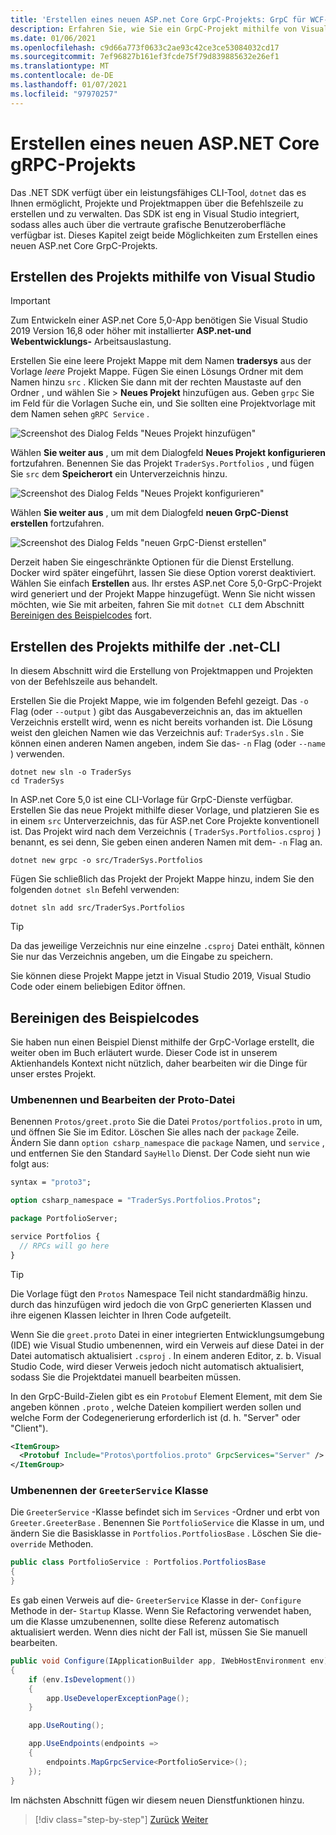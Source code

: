 ```yaml
---
title: 'Erstellen eines neuen ASP.net Core GrpC-Projekts: GrpC für WCF-Entwickler'
description: Erfahren Sie, wie Sie ein GrpC-Projekt mithilfe von Visual Studio oder der Befehlszeile erstellen.
ms.date: 01/06/2021
ms.openlocfilehash: c9d66a773f0633c2ae93c42ce3ce53084032cd17
ms.sourcegitcommit: 7ef96827b161ef3fcde75f79d839885632e26ef1
ms.translationtype: MT
ms.contentlocale: de-DE
ms.lasthandoff: 01/07/2021
ms.locfileid: "97970257"
---
```

# <a name="create-a-new-aspnet-core-grpc-project"></a>Erstellen eines neuen ASP.NET Core gRPC-Projekts

Das .NET SDK verfügt über ein leistungsfähiges CLI-Tool, `dotnet` das es Ihnen ermöglicht, Projekte und Projektmappen über die Befehlszeile zu erstellen und zu verwalten. Das SDK ist eng in Visual Studio integriert, sodass alles auch über die vertraute grafische Benutzeroberfläche verfügbar ist. Dieses Kapitel zeigt beide Möglichkeiten zum Erstellen eines neuen ASP.net Core GrpC-Projekts.

## <a name="create-the-project-by-using-visual-studio"></a>Erstellen des Projekts mithilfe von Visual Studio

> [!IMPORTANT]
> Zum Entwickeln einer ASP.net Core 5,0-App benötigen Sie Visual Studio 2019 Version 16,8 oder höher mit installierter **ASP.net-und Webentwicklungs-** Arbeitsauslastung.

Erstellen Sie eine leere Projekt Mappe mit dem Namen **tradersys** aus der Vorlage *leere* Projekt Mappe. Fügen Sie einen Lösungs Ordner mit dem Namen hinzu `src` . Klicken Sie dann mit der rechten Maustaste auf den Ordner , und wählen Sie  >  **Neues Projekt** hinzufügen aus. Geben `grpc` Sie im Feld für die Vorlagen Suche ein, und Sie sollten eine Projektvorlage mit dem Namen sehen `gRPC Service` .

![Screenshot des Dialog Felds "Neues Projekt hinzufügen"](media/create-project/new-grpc-project.png)

Wählen **Sie weiter aus** , um mit dem Dialogfeld **Neues Projekt konfigurieren** fortzufahren. Benennen Sie das Projekt `TraderSys.Portfolios` , und fügen Sie `src` dem **Speicherort** ein Unterverzeichnis hinzu.

![Screenshot des Dialog Felds "Neues Projekt konfigurieren"](media/create-project/configure-project.png)

Wählen **Sie weiter aus** , um mit dem Dialogfeld **neuen GrpC-Dienst erstellen** fortzufahren.

![Screenshot des Dialog Felds "neuen GrpC-Dienst erstellen"](media/create-project/create-new-grpc-service-v2.png)

Derzeit haben Sie eingeschränkte Optionen für die Dienst Erstellung. Docker wird später eingeführt, lassen Sie diese Option vorerst deaktiviert. Wählen Sie einfach **Erstellen** aus. Ihr erstes ASP.net Core 5,0-GrpC-Projekt wird generiert und der Projekt Mappe hinzugefügt. Wenn Sie nicht wissen möchten, wie Sie mit arbeiten, fahren Sie mit `dotnet CLI` dem Abschnitt [Bereinigen des Beispielcodes](#clean-up-the-example-code) fort.

## <a name="create-the-project-by-using-the-net-cli"></a>Erstellen des Projekts mithilfe der .net-CLI

In diesem Abschnitt wird die Erstellung von Projektmappen und Projekten von der Befehlszeile aus behandelt.

Erstellen Sie die Projekt Mappe, wie im folgenden Befehl gezeigt. Das `-o` Flag (oder `--output` ) gibt das Ausgabeverzeichnis an, das im aktuellen Verzeichnis erstellt wird, wenn es nicht bereits vorhanden ist. Die Lösung weist den gleichen Namen wie das Verzeichnis auf: `TraderSys.sln` . Sie können einen anderen Namen angeben, indem Sie das- `-n` Flag (oder `--name` ) verwenden.

```dotnetcli
dotnet new sln -o TraderSys
cd TraderSys
```

In ASP.net Core 5,0 ist eine CLI-Vorlage für GrpC-Dienste verfügbar. Erstellen Sie das neue Projekt mithilfe dieser Vorlage, und platzieren Sie es in einem `src` Unterverzeichnis, das für ASP.net Core Projekte konventionell ist. Das Projekt wird nach dem Verzeichnis ( `TraderSys.Portfolios.csproj` ) benannt, es sei denn, Sie geben einen anderen Namen mit dem- `-n` Flag an.

```dotnetcli
dotnet new grpc -o src/TraderSys.Portfolios
```

Fügen Sie schließlich das Projekt der Projekt Mappe hinzu, indem Sie den folgenden `dotnet sln` Befehl verwenden:

```dotnetcli
dotnet sln add src/TraderSys.Portfolios
```

> [!TIP]
> Da das jeweilige Verzeichnis nur eine einzelne `.csproj` Datei enthält, können Sie nur das Verzeichnis angeben, um die Eingabe zu speichern.

Sie können diese Projekt Mappe jetzt in Visual Studio 2019, Visual Studio Code oder einem beliebigen Editor öffnen.

## <a name="clean-up-the-example-code"></a>Bereinigen des Beispielcodes

Sie haben nun einen Beispiel Dienst mithilfe der GrpC-Vorlage erstellt, die weiter oben im Buch erläutert wurde. Dieser Code ist in unserem Aktienhandels Kontext nicht nützlich, daher bearbeiten wir die Dinge für unser erstes Projekt.

### <a name="rename-and-edit-the-proto-file"></a>Umbenennen und Bearbeiten der Proto-Datei

Benennen `Protos/greet.proto` Sie die Datei `Protos/portfolios.proto` in um, und öffnen Sie Sie im Editor. Löschen Sie alles nach der `package` Zeile. Ändern Sie dann `option csharp_namespace` die `package` Namen, und `service` , und entfernen Sie den Standard `SayHello` Dienst. Der Code sieht nun wie folgt aus:

```protobuf
syntax = "proto3";

option csharp_namespace = "TraderSys.Portfolios.Protos";

package PortfolioServer;

service Portfolios {
  // RPCs will go here
}
```

> [!TIP]
> Die Vorlage fügt den `Protos` Namespace Teil nicht standardmäßig hinzu. durch das hinzufügen wird jedoch die von GrpC generierten Klassen und ihre eigenen Klassen leichter in Ihren Code aufgeteilt.

Wenn Sie die `greet.proto` Datei in einer integrierten Entwicklungsumgebung (IDE) wie Visual Studio umbenennen, wird ein Verweis auf diese Datei in der Datei automatisch aktualisiert `.csproj` . In einem anderen Editor, z. b. Visual Studio Code, wird dieser Verweis jedoch nicht automatisch aktualisiert, sodass Sie die Projektdatei manuell bearbeiten müssen.

In den GrpC-Build-Zielen gibt es ein `Protobuf` Element Element, mit dem Sie angeben können `.proto` , welche Dateien kompiliert werden sollen und welche Form der Codegenerierung erforderlich ist (d. h. "Server" oder "Client").

```xml
<ItemGroup>
  <Protobuf Include="Protos\portfolios.proto" GrpcServices="Server" />
</ItemGroup>
```

### <a name="rename-the-greeterservice-class"></a>Umbenennen der `GreeterService` Klasse

Die `GreeterService` -Klasse befindet sich im `Services` -Ordner und erbt von `Greeter.GreeterBase` . Benennen Sie `PortfolioService` die Klasse in um, und ändern Sie die Basisklasse in `Portfolios.PortfoliosBase` . Löschen Sie die- `override` Methoden.

```csharp
public class PortfolioService : Portfolios.PortfoliosBase
{
}
```

Es gab einen Verweis auf die- `GreeterService` Klasse in der- `Configure` Methode in der- `Startup` Klasse. Wenn Sie Refactoring verwendet haben, um die Klasse umzubenennen, sollte diese Referenz automatisch aktualisiert werden. Wenn dies nicht der Fall ist, müssen Sie Sie manuell bearbeiten.

```csharp
public void Configure(IApplicationBuilder app, IWebHostEnvironment env)
{
    if (env.IsDevelopment())
    {
        app.UseDeveloperExceptionPage();
    }

    app.UseRouting();

    app.UseEndpoints(endpoints =>
    {
        endpoints.MapGrpcService<PortfolioService>();
    });
}
```

Im nächsten Abschnitt fügen wir diesem neuen Dienstfunktionen hinzu.

>[!div class="step-by-step"]
>[Zurück](migrate-wcf-to-grpc.md)
>[Weiter](migrate-request-reply.md)
